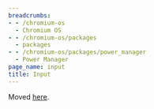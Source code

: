 ```yaml
---
breadcrumbs:
- - /chromium-os
  - Chromium OS
- - /chromium-os/packages
  - packages
- - /chromium-os/packages/power_manager
  - Power Manager
page_name: input
title: Input
---
```


Moved
[here](https://chromium.googlesource.com/chromiumos/platform2/+/HEAD/power_manager/docs/input.md).